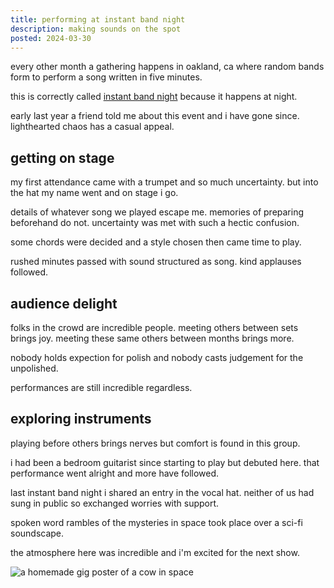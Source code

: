 ```yaml
---
title: performing at instant band night
description: making sounds on the spot
posted: 2024-03-30
---
```


every other month a gathering happens in oakland, ca where random bands form to
perform a song written in five minutes.

this is correctly called [instant band night][oaklandside] because it happens at
night.

early last year a friend told me about this event and i have gone since.
lighthearted chaos has a casual appeal.

## getting on stage

my first attendance came with a trumpet and so much uncertainty. but into the
hat my name went and on stage i go.

details of whatever song we played escape me. memories of preparing beforehand
do not. uncertainty was met with such a hectic confusion.

some chords were decided and a style chosen then came time to play.

rushed minutes passed with sound structured as song. kind applauses followed.

## audience delight

folks in the crowd are incredible people. meeting others between sets brings
joy. meeting these same others between months brings more.

nobody holds expection for polish and nobody casts judgement for the unpolished.

performances are still incredible regardless.

## exploring instruments

playing before others brings nerves but comfort is found in this group.

i had been a bedroom guitarist since starting to play but debuted here. that
performance went alright and more have followed.

last instant band night i shared an entry in the vocal hat. neither of us had
sung in public so exchanged worries with support.

spoken word rambles of the mysteries in space took place over a sci-fi
soundscape.

the atmosphere here was incredible and i'm excited for the next show.

![a homemade gig poster of a cow in space](/blog/note/610c7ebb/poster.jpeg "what a wild universe we find ourselves in")

[oaklandside]: https://oaklandside.org/2024/01/19/oakland-instant-band-night-east-bay-community-space/
